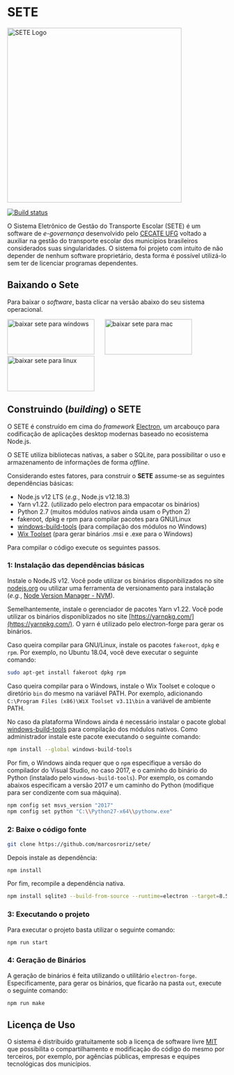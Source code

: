 # SETE
<a href="#">
<img src="https://files.cercomp.ufg.br/weby/up/767/o/setepretoPrancheta_1_4x.png" alt="SETE Logo" width="400">
</a>


[![Build status](https://ci.appveyor.com/api/projects/status/3b989hf236b2i47d?svg=true)](https://ci.appveyor.com/project/marcosroriz/sete)


O Sistema Eletrônico de Gestão do Transporte Escolar (SETE) é um software de _e-governança_ desenvolvido pelo [CECATE UFG](https://transportes.fct.ufg.br/p/31447-apresentacao-do-cecate-ufg) voltado a auxiliar na gestão do transporte escolar dos municípios brasileiros considerados suas singularidades.  O sistema foi projeto com intuito de não depender de nenhum software proprietário, desta forma é possível utilizá-lo sem ter de licenciar programas dependentes.


## Baixando o Sete
Para baixar o _software_, basta clicar na versão abaixo do seu sistema operacional.

<a href="https://github.com/marcosroriz/sete/releases/download/v1.4.1/sete_1.4.1_windows64.msi"><img src="https://files.cercomp.ufg.br/weby/up/767/o/baixarwindows.png" alt="baixar sete para windows" width="200" height="81" /></a>&nbsp; &nbsp; &nbsp;&nbsp;<a href="https://github.com/marcosroriz/sete/releases/download/v1.4.1/sete_1.4.1_mac64.dmg"><img src="https://files.cercomp.ufg.br/weby/up/767/o/baixarmac.png" alt="baixar sete para mac" width="200" height="81" /></a>&nbsp; &nbsp; &nbsp;&nbsp;<a href="https://github.com/marcosroriz/sete/releases/download/v1.4.1/sete_1.4.1_linux64.deb"><img src="https://files.cercomp.ufg.br/weby/up/767/o/baixarlinux.png" alt="baixar sete para linux" width="200" height="81" /></a></p>



## Construindo (*building*) o SETE

O SETE é construído em cima do *framework*  [Electron](https://github.com/electron/electron), um arcabouço para codificação de aplicações desktop modernas baseado no ecosistema Node.js. 

O SETE utiliza bibliotecas nativas, a saber o SQLite, para possibilitar o uso e armazenamento de informações de forma *offline*. 

Considerando estes fatores, para construir o **SETE** assume-se as seguintes dependências básicas:
* Node.js v12 LTS (*e.g.*, Node.js v12.18.3)
* Yarn v1.22. (utilizado pelo electron para empacotar os binários)
* Python 2.7 (muitos módulos nativos ainda usam o Python 2)
* fakeroot, dpkg e rpm para compilar pacotes para GNU/Linux
* [windows-build-tools](https://github.com/felixrieseberg/windows-build-tools) (para compilação dos módulos no Windows)
* [Wix Toolset](https://wixtoolset.org) (para gerar binários .msi e .exe para o Windows)

Para compilar o código execute os seguintes passos.

### 1: Instalação das dependências básicas
Instale o NodeJS v12. Você pode utilizar os binários disponbilizados no site [nodejs.org](nodejs.org) ou utilizar uma ferramenta de versionamento para instalação (_e.g._, [Node Version Manager - NVM](https://github.com/nvm-sh/nvm)).

Semelhantemente, instale o gerenciador de pacotes Yarn v1.22. Você pode utilizar os binários disponiblizados no site [https://yarnpkg.com/](https://yarnpkg.com/). O yarn é utilizado pelo electron-forge para gerar os binários.

Caso queira compilar para GNU/Linux, instale os pacotes `fakeroot`, `dpkg` e `rpm`. 
Por exemplo, no Ubuntu 18.04, você deve executar o seguinte comando:
```sh
sudo apt-get install fakeroot dpkg rpm
```

Caso queira compilar para o Windows, instale o Wix Toolset e coloque o diretório `bin` do mesmo na variável PATH. Por exemplo, adicionando `C:\Program Files (x86)\WiX Toolset v3.11\bin` a variável de ambiente PATH.

No caso da plataforma Windows ainda é necessário instalar o pacote global [windows-build-tools](https://github.com/felixrieseberg/windows-build-tools) para compilação dos módulos nativos. Como administrador instale este pacote executando o seguinte comando:
```sh
npm install --global windows-build-tools
```

Por fim, o Windows ainda requer que o `npm` especifique a versão do compilador do Visual Studio, no caso 2017, e o caminho do binário do Python (instalado pelo `windows-build-tools`). Por exemplo, os comando abaixos especificam a versão 2017 e um caminho do Python (modifique para ser condizente com sua máquina). 

```sh
npm config set msvs_version "2017"
npm config set python "C:\\Python27-x64\\pythonw.exe"
```

### 2: Baixe o código fonte

```sh
git clone https://github.com/marcosroriz/sete/
```

Depois instale as dependência:

```sh
npm install
```

Por fim, recompile a dependência nativa.
```sh
npm install sqlite3 --build-from-source --runtime=electron --target=8.5.2 --dist-url=https://electronjs.org/headers
```

### 3: Executando o projeto

Para executar o projeto basta utilizar o seguinte comando:
```sh
npm run start
```

### 4: Geração de Binários

A geração de binários é feita utilizando o utilitário `electron-forge`. Especificamente, para gerar os binários, que ficarão na pasta `out`, execute o seguinte comando:

```sh
npm run make
```

## Licença de Uso
O sistema é distribuído gratuitamente sob a licença de software livre [MIT](https://github.com/marcosroriz/sete/blob/master/LICENSE) que possibilita o compartilhamento e modificação do código do mesmo por terceiros, por exemplo, por agências públicas, empresas e equipes tecnológicas dos municípios.
